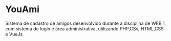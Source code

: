 # YouAmi
Sistema de cadastro de amigos desenvolvido durante a disciplina de WEB 1, com sistema de login e área administrativa, utilizando PHP,CSv, HTML,CSS e VueJs 
